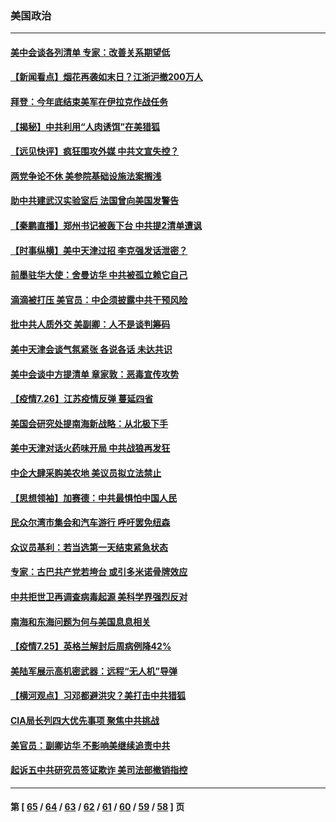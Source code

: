 ### 美国政治
---
#### [美中会谈各列清单 专家：改善关系期望低](../../pages/ncid1078159/n13117533.md) 
#### [【新闻看点】烟花再袭如末日？江浙沪撤200万人](../../pages/ncid1078159/n13117259.md) 
#### [拜登：今年底结束美军在伊拉克作战任务](../../pages/ncid1078159/n13117615.md) 
#### [【揭秘】中共利用“人肉诱饵”在美猎狐](../../pages/ncid1078159/n13117194.md) 
#### [【远见快评】疯狂围攻外媒 中共文宣失控？](../../pages/ncid1078159/n13117257.md) 
#### [两党争论不休 美参院基础设施法案搁浅](../../pages/ncid1078159/n13117392.md) 
#### [助中共建武汉实验室后 法国曾向美国发警告](../../pages/ncid1078159/n13116969.md) 
#### [【秦鹏直播】郑州书记被轰下台 中共提2清单遭讽](../../pages/ncid1078159/n13117298.md) 
#### [【时事纵横】美中天津过招 李克强发话泄密？](../../pages/ncid1078159/n13117274.md) 
#### [前墨驻华大使：舍曼访华 中共被孤立赖它自己](../../pages/ncid1078159/n13117332.md) 
#### [滴滴被打压 美官员：中企须披露中共干预风险](../../pages/ncid1078159/n13117180.md) 
#### [批中共人质外交 美副卿：人不是谈判筹码](../../pages/ncid1078159/n13116761.md) 
#### [美中天津会谈气氛紧张 各说各话 未达共识](../../pages/ncid1078159/n13116412.md) 
#### [美中会谈中方提清单 章家敦：恶毒宣传攻势](../../pages/ncid1078159/n13115942.md) 
#### [【疫情7.26】江苏疫情反弹 蔓延四省](../../pages/ncid1078159/n13116294.md) 
#### [美国会研究处提南海新战略：从北极下手](../../pages/ncid1078159/n13111260.md) 
#### [美中天津对话火药味开局 中共战狼再发狂](../../pages/ncid1078159/n13115875.md) 
#### [中企大肆采购美农地 美议员拟立法禁止](../../pages/ncid1078159/n13115322.md) 
#### [【思想领袖】加赛德：中共最惧怕中国人民](../../pages/ncid1078159/n13069255.md) 
#### [民众尔湾市集会和汽车游行 呼吁罢免纽森](../../pages/ncid1078159/n13114837.md) 
#### [众议员基利：若当选第一天结束紧急状态](../../pages/ncid1078159/n13114627.md) 
#### [专家：古巴共产党若垮台 或引多米诺骨牌效应](../../pages/ncid1078159/n13114459.md) 
#### [中共拒世卫再调查病毒起源 美科学界强烈反对](../../pages/ncid1078159/n13114404.md) 
#### [南海和东海问题为何与美国息息相关](../../pages/ncid1078159/n13108706.md) 
#### [【疫情7.25】英格兰解封后周病例降42%](../../pages/ncid1078159/n13113755.md) 
#### [美陆军展示高机密武器：远程“无人机”导弹](../../pages/ncid1078159/n13089560.md) 
#### [【横河观点】习邓都避洪灾？美打击中共猎狐](../../pages/ncid1078159/n13112826.md) 
#### [CIA局长列四大优先事项 聚焦中共挑战](../../pages/ncid1078159/n13112636.md) 
#### [美官员：副卿访华 不影响美继续追责中共](../../pages/ncid1078159/n13112410.md) 
#### [起诉五中共研究员签证欺诈 美司法部撤销指控](../../pages/ncid1078159/n13111444.md) 

---
#### 第 [ [65](./65.md) / [64](./64.md) / [63](./63.md) / [62](./62.md) / [61](./61.md) / [60](./60.md) / [59](./59.md) / [58](./58.md) ] 页
